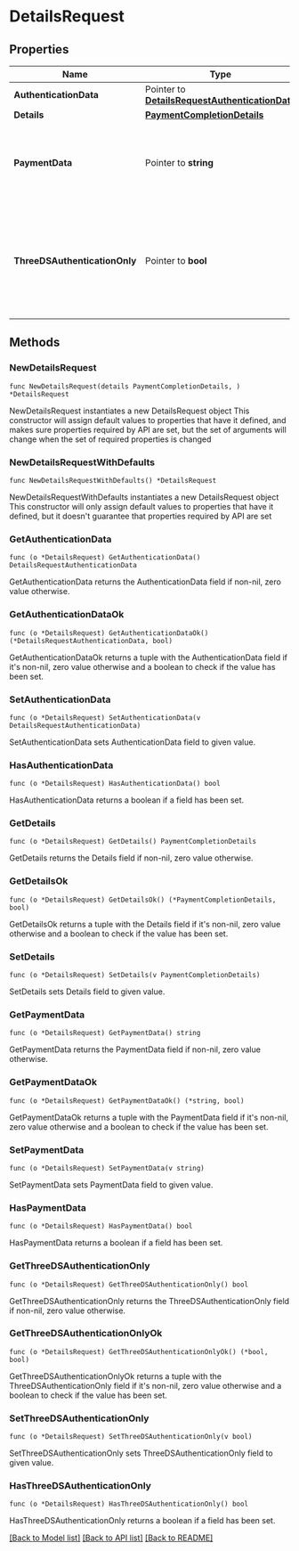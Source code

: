 # DetailsRequest

## Properties

Name | Type | Description | Notes
------------ | ------------- | ------------- | -------------
**AuthenticationData** | Pointer to [**DetailsRequestAuthenticationData**](DetailsRequestAuthenticationData.md) |  | [optional] 
**Details** | [**PaymentCompletionDetails**](PaymentCompletionDetails.md) |  | 
**PaymentData** | Pointer to **string** | The &#x60;paymentData&#x60; value from the &#x60;/payments&#x60; response. Required if the &#x60;/payments&#x60; response returns this value.  | [optional] 
**ThreeDSAuthenticationOnly** | Pointer to **bool** | Change the &#x60;authenticationOnly&#x60; indicator originally set in the &#x60;/payments&#x60; request. Only needs to be set if you want to modify the value set previously. | [optional] 

## Methods

### NewDetailsRequest

`func NewDetailsRequest(details PaymentCompletionDetails, ) *DetailsRequest`

NewDetailsRequest instantiates a new DetailsRequest object
This constructor will assign default values to properties that have it defined,
and makes sure properties required by API are set, but the set of arguments
will change when the set of required properties is changed

### NewDetailsRequestWithDefaults

`func NewDetailsRequestWithDefaults() *DetailsRequest`

NewDetailsRequestWithDefaults instantiates a new DetailsRequest object
This constructor will only assign default values to properties that have it defined,
but it doesn't guarantee that properties required by API are set

### GetAuthenticationData

`func (o *DetailsRequest) GetAuthenticationData() DetailsRequestAuthenticationData`

GetAuthenticationData returns the AuthenticationData field if non-nil, zero value otherwise.

### GetAuthenticationDataOk

`func (o *DetailsRequest) GetAuthenticationDataOk() (*DetailsRequestAuthenticationData, bool)`

GetAuthenticationDataOk returns a tuple with the AuthenticationData field if it's non-nil, zero value otherwise
and a boolean to check if the value has been set.

### SetAuthenticationData

`func (o *DetailsRequest) SetAuthenticationData(v DetailsRequestAuthenticationData)`

SetAuthenticationData sets AuthenticationData field to given value.

### HasAuthenticationData

`func (o *DetailsRequest) HasAuthenticationData() bool`

HasAuthenticationData returns a boolean if a field has been set.

### GetDetails

`func (o *DetailsRequest) GetDetails() PaymentCompletionDetails`

GetDetails returns the Details field if non-nil, zero value otherwise.

### GetDetailsOk

`func (o *DetailsRequest) GetDetailsOk() (*PaymentCompletionDetails, bool)`

GetDetailsOk returns a tuple with the Details field if it's non-nil, zero value otherwise
and a boolean to check if the value has been set.

### SetDetails

`func (o *DetailsRequest) SetDetails(v PaymentCompletionDetails)`

SetDetails sets Details field to given value.


### GetPaymentData

`func (o *DetailsRequest) GetPaymentData() string`

GetPaymentData returns the PaymentData field if non-nil, zero value otherwise.

### GetPaymentDataOk

`func (o *DetailsRequest) GetPaymentDataOk() (*string, bool)`

GetPaymentDataOk returns a tuple with the PaymentData field if it's non-nil, zero value otherwise
and a boolean to check if the value has been set.

### SetPaymentData

`func (o *DetailsRequest) SetPaymentData(v string)`

SetPaymentData sets PaymentData field to given value.

### HasPaymentData

`func (o *DetailsRequest) HasPaymentData() bool`

HasPaymentData returns a boolean if a field has been set.

### GetThreeDSAuthenticationOnly

`func (o *DetailsRequest) GetThreeDSAuthenticationOnly() bool`

GetThreeDSAuthenticationOnly returns the ThreeDSAuthenticationOnly field if non-nil, zero value otherwise.

### GetThreeDSAuthenticationOnlyOk

`func (o *DetailsRequest) GetThreeDSAuthenticationOnlyOk() (*bool, bool)`

GetThreeDSAuthenticationOnlyOk returns a tuple with the ThreeDSAuthenticationOnly field if it's non-nil, zero value otherwise
and a boolean to check if the value has been set.

### SetThreeDSAuthenticationOnly

`func (o *DetailsRequest) SetThreeDSAuthenticationOnly(v bool)`

SetThreeDSAuthenticationOnly sets ThreeDSAuthenticationOnly field to given value.

### HasThreeDSAuthenticationOnly

`func (o *DetailsRequest) HasThreeDSAuthenticationOnly() bool`

HasThreeDSAuthenticationOnly returns a boolean if a field has been set.


[[Back to Model list]](../README.md#documentation-for-models) [[Back to API list]](../README.md#documentation-for-api-endpoints) [[Back to README]](../README.md)


